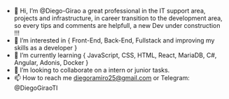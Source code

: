 - 👋 Hi, I’m @Diego-Girao a great professional in the IT support area, projects and infrastructure, in career transition to the development area, 
so every tips and comments are helpfull, a new Dev under construction !!!
- 👀 I’m interested in { Front-End, Back-End, Fullstack and improving my skills as a developer }
- 🌱 I’m currently learning { JavaScript, CSS, HTML, React, MariaDB, C#, Angular, Adonis, Docker }
- 💞️ I’m looking to collaborate on a intern or junior tasks.
- 📫 How to reach me diegoramiro25@gmail.com or Telegram: @DiegoGiraoTI

<!---
Diego-Girao/Diego-Girao is a ✨ great professional in the IT support area, projects and infrastructure, in career transition to the development area, 
so every tips and comments are helpfull, a new Dev under construction !!! ✨ 
--->
